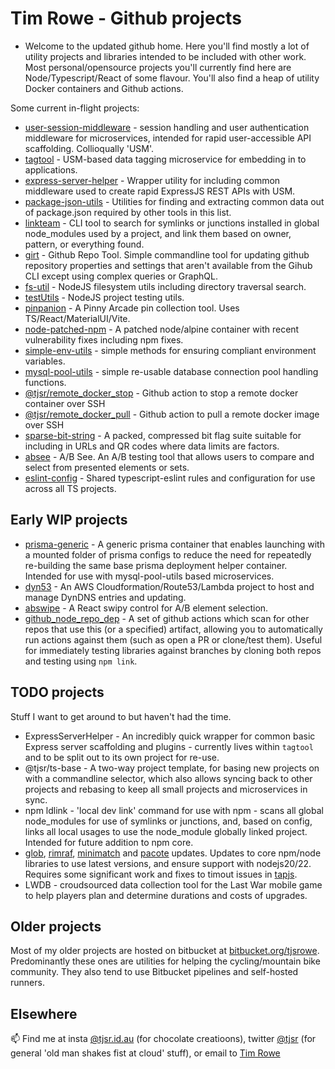 # Tim Rowe - Github projects

- Welcome to the updated github home.  Here you'll find mostly a lot of utility projects and libraries intended to be included with other work.  Most personal/opensource projects you'll currently find here are Node/Typescript/React of some flavour.  You'll also find a heap of utility Docker containers and Github actions.

Some current in-flight projects:

- [user-session-middleware](https://github.com/tjsr/user-session-middleware) - session handling and user authentication middleware for microservices, intended for rapid user-accessible API scaffolding. Collioqually 'USM'.
- [tagtool](https://github.com/tjsr/tagtool) - USM-based data tagging microservice for embedding in to applications.
- [express-server-helper](https://github.com/tjsr/express-server-helper) - Wrapper utility for including common middleware used to create rapid ExpressJS REST APIs with USM.
- [package-json-utils](https://github.com/tjsr/package-json-utils) - Utilities for finding and extracting common data out of package.json required by other tools in this list.
- [linkteam](https://github.com/tjsr/linkteam) - CLI tool to search for symlinks or junctions installed in global node_modules used by a project, and link them based on owner, pattern, or everything found.
- [girt](https://github.com/tjsr/girt) - Github Repo Tool.  Simple commandline tool for updating github repository properties and settings that aren't available from the Gihub CLI except using complex queries or GraphQL.
- [fs-util](https://github.com/tjsr/fs-utils) - NodeJS filesystem utils including directory traversal search.
- [testUtils](https://github.com/tjsr/testUtils) - NodeJS project testing utils.
- [pinpanion](https://github.com/tjsr/pinpanion) - A Pinny Arcade pin collection tool.  Uses TS/React/MaterialUI/Vite.
- [node-patched-npm](https://github.com/tjsr/node_patched_npm) - A patched node/alpine container with recent vulnerability fixes including npm fixes.
- [simple-env-utils](https://github.com/tjsr/simple-env-utils) - simple methods for ensuring compliant environment variables.
- [mysql-pool-utils](https://github.com/tjsr/mysql-pool-utils) - simple re-usable database connection pool handling functions.
- [@tjsr/remote_docker_stop](https://github.com/tjsr/remote_docker_stop) - Github action to stop a remote docker container over SSH
- [@tjsr/remote_docker_pull](https://github.com/tjsr/remote_docker_pull) - Github action to pull a remote docker image over SSH
- [sparse-bit-string](https://github.com/tjsr/sparse-bit-string) - A packed, compressed bit flag suite suitable for including in URLs and QR codes where data limits are factors.
- [absee](https://github.com/tjsr/absee) - A/B See.  An A/B testing tool that allows users to compare and select from presented elements or sets.
- [eslint-config](https://github.com/tjsr/eslint-config) - Shared typescript-eslint rules and configuration for use across all TS projects.

## Early WIP projects

- [prisma-generic](https://github.com/tjsr/prisma-generic) - A generic prisma container that enables launching with a mounted folder of prisma configs to reduce the need for repeatedly re-building the same base prisma deployment helper container. Intended for use with mysql-pool-utils based microservices.
- [dyn53](https://github.com/tjsr/dyn53) - An AWS Cloudformation/Route53/Lambda project to host and manage DynDNS entries and updating.
- [abswipe](https://github.com/tjsr/abswipe) - A React swipy control for A/B element selection.
- [github_node_repo_dep](https://github.com/tjsr/github_node_repo_dep) - A set of github actions which scan for other repos that use this (or a specified) artifact, allowing you to automatically run actions against them (such as open a PR or clone/test them).  Useful for immediately testing libraries against branches by cloning both repos and testing using `npm link`.

## TODO projects

Stuff I want to get around to but haven't had the time.

- ExpressServerHelper - An incredibly quick wrapper for common basic Express server scaffolding and plugins - currently lives within `tagtool` and to be split out to its own project for re-use.
- @tjsr/ts-base - A two-way project template, for basing new projects on with a commandline selector, which also allows syncing back to other projects and rebasing to keep all small projects and microservices in sync.
- npm ldlink - 'local dev link' command for use with npm - scans all global node_modules for use of symlinks or junctions, and, based on config, links all local usages to use the node_module globally linked project. Intended for future addition to npm core.
- [glob](https://github.com/isaacs/node-glob), [rimraf](https://github.com/isaacs/rimraf), [minimatch](https://github.com/isaacs/minimatch) and [pacote](https://github.com/npm/pacote) updates. Updates to core npm/node libraries to use latest versions, and ensure support with nodejs20/22. Requires some significant work and fixes to timout issues in [tapjs](https://github.com/tapjs/tapjs).
- LWDB - croudsourced data collection tool for the Last War mobile game to help players plan and determine durations and costs of upgrades.

## Older projects

Most of my older projects are hosted on bitbucket at [bitbucket.org/tjsrowe](https://bitbucket.org/tjsrowe).  Predominantly these ones are utilities for helping the cycling/mountain bike community.  They also tend to use Bitbucket pipelines and self-hosted runners.

## Elsewhere

📫 Find me at insta [@tjsr.id.au](https://www.instagram.com/tjsr.id.au) (for chocolate creatioons), twitter [@tjsr](https://x.com/tjsr) (for general 'old man shakes fist at cloud' stuff), or email to [Tim Rowe](mailto:tim@tjsr.id.au)
